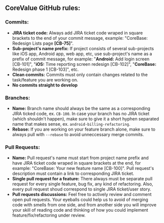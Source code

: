 ## CoreValue GitHub rules:

### Commits:
* **JIRA ticket code:** Always add JIRA ticket code wraped in square brackets to the end of your commit message, example: "CoreBase: Redesign Lists page **[CB-75]**".
* **Sub-project's name prefix:** If project consists of several sub-projects like iOS app, Android app, web app, etc, use sub-project's name as a prefix of commit message, for example: "**Android:** Add login screen [CB-101]", "**iOS:** Time reporting screen redesign [CB-102]", "**CoreBase:** Redesign phase 1 [CB-103]", etc.
* **Clean commits:** Commits must only contain changes related to the task/feature you are working on.
* **No commits straight to develop**

### Branches:
* **Name:** Branch name should always be the same as a corresponding JIRA ticked code, ex. `CB-100`. In case your branch has no JIRA ticket (which shouldn't happen), make sure to give it a short hyphen separated name that makes sense, ex. `android-billing-refactoring`.
* **Rebase:** If you are working on your feature branch alone, make sure to always pull with `--rebase` to avoid unneccessary merge commits.

### Pull Requests:
* **Name:** Pull request's name must start from project name prefix and have JIRA ticket code wraped in square brackets at the end, for example: "CoreBase: Your new feature name [CB-100]". Pull request's description must contain a link to corresponding JIRA ticket.
* **Single pull request for a feature:** There always must be separate pull request for every single feature, bug fix, any kind of refactoring. Also, every pull request shoud correspond to single JIRA ticket/user story.
* **Pull requests discussions:** Feel free to actively review and comment open pull requests. Your eyeballs could help us to avoid of merging code with smells from one side, and from another side you will improve your skill of reading code and thinking of how you could implement feature/fix/refactoring under review.
